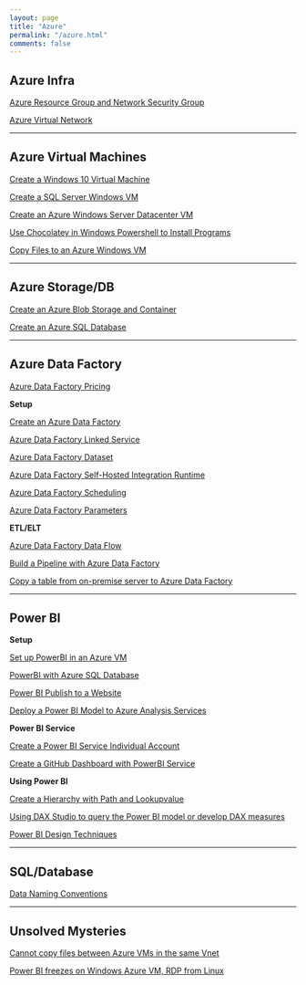 ```yaml
---
layout: page
title: "Azure"
permalink: "/azure.html"
comments: false
---
```


## Azure Infra

[Azure Resource Group and Network Security Group](../azure-rg-nsg/)

[Azure Virtual Network](../azure-virtual-network/)

***

## Azure Virtual Machines

[Create a Windows 10 Virtual Machine](../create-windows10-vm-azure/)

[Create a SQL Server Windows VM](../azure-sql-server-vm/)

[Create an Azure Windows Server Datacenter VM](../azure-windows-server-datacenter-vm/)

[Use Chocolatey in Windows Powershell to Install Programs](../chocolatey-windows-powershell-install-programs/)

[Copy Files to an Azure Windows VM](../copy-files-azure-windows-vm/)

***

## Azure Storage/DB

[Create an Azure Blob Storage and Container](../azure-blob-storage-container/)

[Create an Azure SQL Database](../azure-sql-database/)

***

## Azure Data Factory

[Azure Data Factory Pricing](../azure-data-factory-pricing/)

**Setup**

[Create an Azure Data Factory](../create-azure-data-factory/)

[Azure Data Factory Linked Service](../azure-data-factory-linked-service/)

[Azure Data Factory Dataset](../azure-data-factory-dataset/)

[Azure Data Factory Self-Hosted Integration Runtime](../azure-adf-self-hosted-integration-runtime/)

[Azure Data Factory Scheduling](../azure-data-factory-scheduling/)

[Azure Data Factory Parameters](../azure-data-factory-parameters/)

**ETL/ELT**

[Azure Data Factory Data Flow](../azure-data-factory-dataflow/)

[Build a Pipeline with Azure Data Factory](../data-pipeline-azure-data-factory/)

[Copy a table from on-premise server to Azure Data Factory](../azure-data-factory-copy-table-from-onprem/)

***

## Power BI

**Setup**

[Set up PowerBI in an Azure VM](../setup-powerbi-in-azure-vm/)

[PowerBI with Azure SQL Database](../powerbi-azure-sql-database/)

[Power BI Publish to a Website](../powerbi-publish-to-website/)

[Deploy a Power BI Model to Azure Analysis Services](../deploy-powerbi-model-azure-analysis-services/)

**Power BI Service**

[Create a Power BI Service Individual Account](../create-powerbi-service-individual-account/)

[Create a GitHub Dashboard with PowerBI Service](../powerbi-service-github-dashboard/)

**Using Power BI**

[Create a Hierarchy with Path and Lookupvalue](../powerbi-lookupvalue-hierarchy/)

[Using DAX Studio to query the Power BI model or develop DAX measures](../dax-studio-powerbi/)

[Power BI Design Techniques](../powerbi-design-techniques/)

***

## SQL/Database

[Data Naming Conventions](../data-naming-conventions/)

***

## Unsolved Mysteries

[Cannot copy files between Azure VMs in the same Vnet](../azure-copy-files-between-vms/)

[Power BI freezes on Windows Azure VM, RDP from Linux](../powerbi-freezes-azure-vm-windows/)